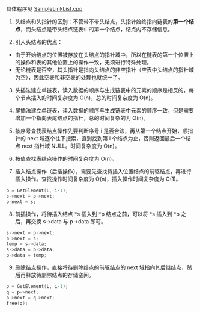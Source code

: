 具体程序见 [SampleLinkList.cpp](SampleLinkList.cpp)

1. 头结点和头指针的区别：不管带不带头结点，头指针始终指向链表的**第一个结点**，而头结点是带头结点链表中的第一个结点，结点内不存储信息。

2. 引入头结点的优点：
 - 由于开始结点的位置被存放在头结点的指针域中，所以在链表的第一个位置上的操作和表的其他位置上的操作一致，无须进行特殊处理。
 - 无论链表是否空，其头指针是指向头结点的非空指针（空表中头结点的指针域为空），因此空表和非空表的处理也就统一了。

3. 头插法建立单链表，读入数据的顺序与生成链表中的元素的顺序是相反的，每个节点插入的时间复杂度为 O(n)，总的时间复杂度为 O(n)。

4. 尾插法建立单链表，读入数据的顺序与生成链表中元素的顺序一致，但是需要增加一个指向表尾结点的指针，总的时间复杂的为 O(n)。

5. 按序号查找表结点操作先要判断序号 i 是否合法，再从第一个结点开始，顺指针的 next 域逐个往下搜索，直到找到第 i 个结点为止，否则返回最后一个结点 next 指针域 NULL。时间复杂度为 O(n)。

6. 按值查找表结点操作的时间复杂度为 O(n)。

7. 插入结点操作（后插操作），需要先查找待插入位置结点的前驱结点，再进行插入操作。查找操作时间复杂度为 O(n)，插入操作时间复杂度为 O(1)。

```c++
p = GetElement(L, i-1);
s->next = p->next;
p-next = s;
```

8. 前插操作，将待插入结点 *s 插入到 *p 结点之前，可以将 *s 插入到 *p 之后，再交换 s->data 与 p->data 即可。

```c++
s->next = p->next;
p->next = s;
temp = s->data;
s->data = p->data;
p->data = temp;
```

9. 删除结点操作，直接将待删除结点的前驱结点的 next 域指向其后继结点，然后再释放待删除结点的存储空间。

```c++
p = GetElement(L, i-1);
q = p->next;
p->next = q->next;
free(q);
```
